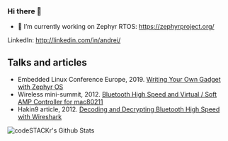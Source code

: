 ### Hi there 👋

<!--
**finikorg/finikorg** is a ✨ _special_ ✨ repository because its `README.md` (this file) appears on your GitHub profile.

Here are some ideas to get you started:

- 🔭 I’m currently working on ...
- 🌱 I’m currently learning ...
- 👯 I’m looking to collaborate on ...
- 🤔 I’m looking for help with ...
- 💬 Ask me about ...
- 📫 How to reach me: ...
- 😄 Pronouns: ...
- ⚡ Fun fact: ...
-->

- 🔭 I’m currently working on Zephyr RTOS: https://zephyrproject.org/

LinkedIn: http://linkedin.com/in/andrei/

Talks and articles
------------------

* Embedded Linux Conference Europe, 2019. [Writing Your Own Gadget with Zephyr OS](https://github.com/finikorg/doc/blob/main/2019-ELCE-WYOG-eng.pdf)
* Wireless mini-summit, 2012. [Bluetooth High Speed and Virtual / Soft AMP Controller for mac80211](https://github.com/finikorg/doc/blob/main/2012-wireless-mini-summit-BT-High-Speed-SoftAMP-mac80211.pdf)
* Hakin9 article, 2012. [Decoding and Decrypting Bluetooth High Speed with Wireshark](https://github.com/finikorg/doc/blob/main/Hakin9-07-2012-Decoding-BT-High-Speed-Wireshark.pdf)

<img align="left" alt="codeSTACKr's Github Stats" src="https://github-readme-stats.vercel.app/api?username=finikorg&show_icons=true&hide_border=true" />
